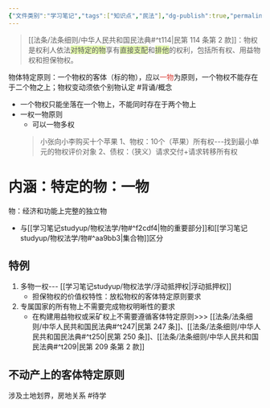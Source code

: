 ```yaml
---
{"文件类别":"学习笔记","tags":["知识点","民法"],"dg-publish":true,"permalink":"/学习笔记studyup/民法总论/客体特定原则/","dgPassFrontmatter":true,"created":"2024-09-20T15:55:27.355+08:00","updated":"2024-11-01T09:59:00.882+08:00"}
---
```


> [[法条/法条细则/中华人民共和国民法典#^t114\|民第 114 条第 2 款]]：物权是权利人依法<span style="background:rgba(205, 244, 105, 0.55)">对特定的物</span>享有<span style="background:rgba(205, 244, 105, 0.55)">直接支配</span>和<span style="background:rgba(205, 244, 105, 0.55)">排他</span>的权利，包括所有权、用益物权和担保物权。


物体特定原则：一个物权的客体（标的物），应以<font color="#d83931">一物</font>为原则，一个物权不能存在于二个物之上；物权变动须依个别物认定 #背诵/概念 
- 一个物权只能坐落在一个物上，不能同时存在于两个物上
- 一权一物原则
	- 可以一物多权
	>小张向小李购买十个苹果
	1、物权：10个（苹果）所有权---找到最小单元的物权评价对象
	2、债权：（狭义）请求交付+请求转移所有权
# 内涵：特定的物：一物
物：经济和功能上完整的独立物
- 与[[学习笔记studyup/物权法学/物#^f2cdf4\|物的重要部分]]和[[学习笔记studyup/物权法学/物#^aa9bb3\|集合物]]区分
## 特例 
1. 多物一权--- [[学习笔记studyup/物权法学/浮动抵押权\|浮动抵押权]]
	- 担保物权的价值权特性：放松物权的客体特定原则要求
2. 专属国家的所有物上不需要完成物权明晰性的要求
	- 在构建用益物权或采矿权上不需要遵循客体特定原则>>> [[法条/法条细则/中华人民共和国民法典#^t247\|民第 247 条]]、[[法条/法条细则/中华人民共和国民法典#^t250\|民第 250 条]]、[[法条/法条细则/中华人民共和国民法典#^t209\|民第 209 条第 2 款]]

## 不动产上的客体特定原则
涉及土地划界，房地关系 #待学 
